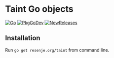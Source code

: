 # Taint Go objects

[![Go](https://github.com/janos/taint/workflows/Go/badge.svg)](https://github.com/janos/taint/actions)
[![PkgGoDev](https://pkg.go.dev/badge/resenje.org/taint)](https://pkg.go.dev/resenje.org/taint)
[![NewReleases](https://newreleases.io/badge.svg)](https://newreleases.io/github/janos/taint)

## Installation

Run `go get resenje.org/taint` from command line.
